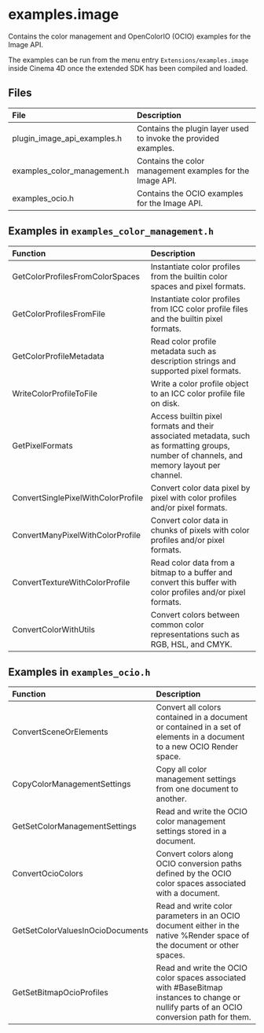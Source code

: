 # examples.image

Contains the color management and OpenColorIO (OCIO) examples for the Image API.

The examples can be run from the menu entry `Extensions/examples.image` inside Cinema 4D once the 
extended SDK has been compiled and loaded.

## Files
| File | Description |
| :- | :- |
| plugin_image_api_examples.h | Contains the plugin layer used to invoke the provided examples. |
| examples_color_management.h | Contains the color management examples for the Image API. |
| examples_ocio.h | Contains the OCIO examples for the Image API. |

## Examples in `examples_color_management.h`

| Function | Description |
| :- | :- |
| GetColorProfilesFromColorSpaces | Instantiate color profiles from the builtin color spaces and pixel formats. |
| GetColorProfilesFromFile | Instantiate color profiles from ICC color profile files and the builtin pixel formats. |
| GetColorProfileMetadata | Read color profile metadata such as description strings and supported pixel formats. |
| WriteColorProfileToFile | Write a color profile object to an ICC color profile file on disk. |
| GetPixelFormats | Access builtin pixel formats and their associated metadata, such as formatting groups, number of channels, and memory layout per channel. |
| ConvertSinglePixelWithColorProfile | Convert color data pixel by pixel with color profiles and/or pixel formats. |
| ConvertManyPixelWithColorProfile | Convert color data in chunks of pixels with color profiles and/or pixel formats. |
| ConvertTextureWithColorProfile | Read color data from a bitmap to a buffer and convert this buffer with color profiles and/or pixel formats. |
| ConvertColorWithUtils | Convert colors between common color representations such as RGB, HSL, and CMYK. |

## Examples in `examples_ocio.h`

| Function | Description |
| :- | :- |
| ConvertSceneOrElements | Convert all colors contained in a document or contained in a set of elements in a document to a new OCIO Render space. |
| CopyColorManagementSettings | Copy all color management settings from one document to another. |
| GetSetColorManagementSettings | Read and write the OCIO color management settings stored in a document. |
| ConvertOcioColors | Convert colors along OCIO conversion paths defined by the OCIO color spaces associated with a document. |
| GetSetColorValuesInOcioDocuments | Read and write color parameters in an OCIO document either in the native %Render space of the document or other spaces. |
| GetSetBitmapOcioProfiles | Read and write the OCIO color spaces associated with #BaseBitmap instances to change or nullify parts of an OCIO conversion path for them. |